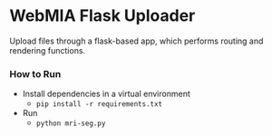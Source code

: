 # WebMIA Flask Uploader

Upload files through a flask-based app, which performs routing and rendering functions.

### How to Run
- Install dependencies in a virtual environment
  - `pip install -r requirements.txt`
- Run
  - `python mri-seg.py`
